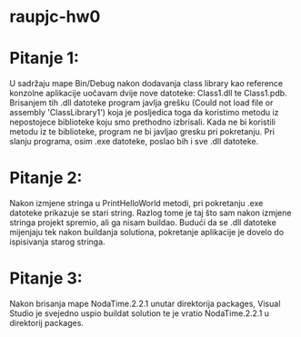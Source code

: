 # raupjc-hw0

# Pitanje 1:
U sadržaju mape Bin/Debug nakon dodavanja class library kao reference konzolne aplikacije uočavam dvije nove datoteke: Class1.dll te Class1.pdb. Brisanjem tih .dll datoteke program javlja grešku (Could not load file or assembly 'ClassLibrary1') koja je posljedica toga da koristimo metodu iz nepostojece biblioteke koju smo prethodno izbrisali. Kada ne bi koristili metodu iz te biblioteke, program ne bi javljao gresku pri pokretanju. Pri slanju programa, osim .exe datoteke, poslao bih i sve .dll datoteke.

# Pitanje 2:
Nakon izmjene stringa u PrintHelloWorld metodi, pri pokretanju .exe datoteke prikazuje se stari string. Razlog tome je taj što sam nakon izmjene stringa projekt spremio, ali ga nisam buildao. Budući da se .dll datoteke mijenjaju tek nakon buildanja solutiona, pokretanje aplikacije je dovelo do ispisivanja starog stringa.

# Pitanje 3:
Nakon brisanja mape NodaTime.2.2.1 unutar direktorija packages, Visual Studio je svejedno uspio buildat solution te je vratio NodaTime.2.2.1 u direktorij packages.
